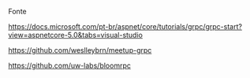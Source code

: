 Fonte

https://docs.microsoft.com/pt-br/aspnet/core/tutorials/grpc/grpc-start?view=aspnetcore-5.0&tabs=visual-studio

https://github.com/weslleybrn/meetup-grpc

https://github.com/uw-labs/bloomrpc
